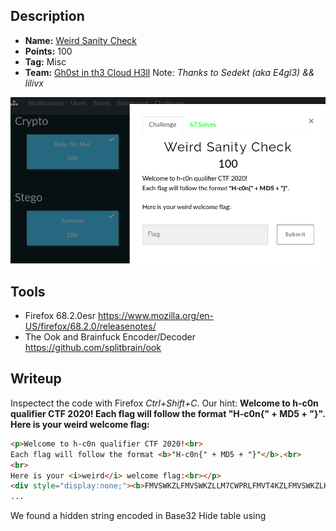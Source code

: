 ## Description
* **Name:** [Weird Sanity Check](https://ctf.h-c0n.com/challenges#Weird%20Sanity%20Check
)
* **Points:** 100
* **Tag:** Misc
* **Team:** [Gh0st in th3 Cloud H3ll](https://ctf.h-c0n.com/teams/46) Note: *Thanks to Sedekt (aka E4gl3) && lilivx*

<p align="center">
<img src="hc0n2020quals-Challenge-Wellcome_Weird_Sanity_Check_.png"/>
</p>

## Tools
* Firefox 68.2.0esr https://www.mozilla.org/en-US/firefox/68.2.0/releasenotes/
* The Ook and Brainfuck Encoder/Decoder https://github.com/splitbrain/ook

## Writeup
Inspectect the code with Firefox *Ctrl+Shift+C*. Our hint: **Welcome to h-c0n qualifier CTF 2020! Each flag will follow the format "H-c0n{" + MD5 + "}". Here is your weird welcome flag:**
```html
<p>Welcome to h-c0n qualifier CTF 2020!<br>
Each flag will follow the format <b>"H-c0n{" + MD5 + "}"</b>.<br>
<br>
Here is your <i>weird</i> welcome flag:<br></p>
<div style="display:none;"><b>FMVSWKZLFMVSWKZLLM7CWPRLFMVT4KZLFMVSWKZLHYVSWKZLFMVSWKZLFM6DYPB4FVOT4PR6FMVS4PBLFMVSWKZLFMVSWKZLFMVSWKZOHY7C2LR4HQVSWKZOHY7CWKZLFMVSWKZLFMVSWLRLFMVSWKZLFMVSWKZLFMVS4PB4FMVSWKZLFMVSWLRNFUWS2LJOFUXC2LRLFMVSWKZLFMXD4KZLFMVSWKZLFMVSWKZLFMVSWKZLFMVSWKZLFMVSWLRLFMXDYLJNFUWS2LRLFY7C4PBNFUWS4KZLFMVSWKZLFYWS2LJNFUXCWLR6FY6C2LJOFMVSWKZOFMXCWLRNFUWS2LJNFUXD4KZLFMXC2LR4FMVSWLR6FUWS2LRLFMXCWLR4FMVSWKZLFYWS2LJNFUWS2LJOFMVSWKZLFMVS4PROFY6C2LJNFUXD4PRLFMXA====</b></div>
...
```
We found a hidden string encoded in Base32 Hide table using <div style = "display: none">. Which in turn hides another obfuscated chain with an esoteric programming language called ["Brainfuck"] (https://esolangs.org/wiki/Brainfuck)

```bash
printf 'FMVSWKZLFMVSWKZLLM7CWPRLFMVT4KZLFMVSWKZLHYVSWKZLFMVSWKZLFM6DYPB4FVOT4PR6FMVS4PBLFMVSWKZLFMVSWKZLFMVSWKZOHY7C2LR4HQVSWKZOHY7CWKZLFMVSWKZLFMVSWLRLFMVSWKZLFMVSWKZLFMVS4PB4FMVSWKZLFMVSWLRNFUWS2LJOFUXC2LRLFMVSWKZLFMXD4KZLFMVSWKZLFMVSWKZLFMVSWKZLFMVSWKZLFMVSWLRLFMXDYLJNFUWS2LRLFY7C4PBNFUWS4KZLFMVSWKZLFYWS2LJNFUXCWLR6FY6C2LJOFMVSWKZOFMXCWLRNFUWS2LJNFUXD4KZLFMXC2LR4FMVSWLR6FUWS2LRLFMXCWLR4FMVSWKZLFYWS2LJNFUWS2LJOFMVSWKZLFMVS4PROFY6C2LJNFUXD4PRLFMXA====' | base32 -d
++++++++++[>+>+++>+++++++>++++++++++<<<<-]>>>++.<+++++++++++++++.>>-.<<+++.>>+++++++++++.+++++++++++++.<<++++++++.-----.-.-.+++++++.>+++++++++++++++++++++++++.++.<-----.+.>.<---.+++++++.-----.+.>.<--.++++.+.+.-------.>+++.-.<+++.>---.++.+.<+++++.--------.+++++++.>..<----.>>++.
```
Visited https://www.splitbrain.org/_static/ook/ to decode the Flag

<p align="center">
<img src="hc0n2020quals-Challenge-Wellcome_Weird_Sanity_Check_decode_flag.png"/>
</p>
----------
Found : Welcome
(hash = 83218ac34c1834c26781fe4bde918ee4)
### Flag

`H-c0n{83218ac34c1834c26781fe4bde918ee4}`

<p align="center">
<img src="hc0n2020quals-Challenge-Wellcome_Weird_Sanity_Check.gif"/>
</p>
